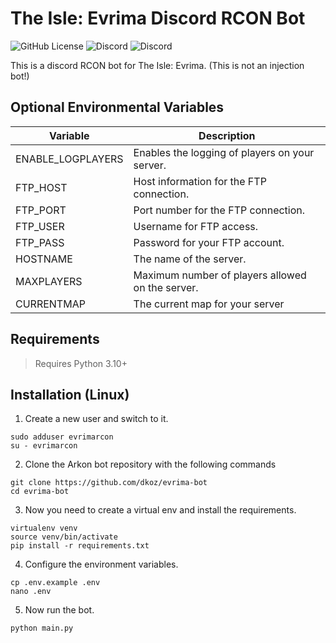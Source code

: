 # The Isle: Evrima Discord RCON Bot
![GitHub License](https://img.shields.io/github/license/dkoz/ascension-bot?style=flat-square) ![Discord](https://img.shields.io/discord/802778278200475658?style=flat-square&label=community) ![Discord](https://img.shields.io/discord/1009881575187566632?style=flat-square&label=support)

 This is a discord RCON bot for The Isle: Evrima. (This is not an injection bot!)

## Optional Environmental Variables
Variable | Description
--- | ---
ENABLE_LOGPLAYERS | Enables the logging of players on your server.
FTP_HOST | Host information for the FTP connection.
FTP_PORT | Port number for the FTP connection.
FTP_USER | Username for FTP access.
FTP_PASS | Password for your FTP account.
HOSTNAME | The name of the server.
MAXPLAYERS | Maximum number of players allowed on the server.
CURRENTMAP | The current map for your server

## Requirements
>Requires Python 3.10+

## Installation (Linux)
1. Create a new user and switch to it.
```
sudo adduser evrimarcon
su - evrimarcon
```
2. Clone the Arkon bot repository with the following commands
```
git clone https://github.com/dkoz/evrima-bot
cd evrima-bot
```
3. Now you need to create a virtual env and install the requirements.
```
virtualenv venv
source venv/bin/activate
pip install -r requirements.txt
```
4. Configure the environment variables.
```
cp .env.example .env
nano .env
```
5. Now run the bot.
```
python main.py
```
